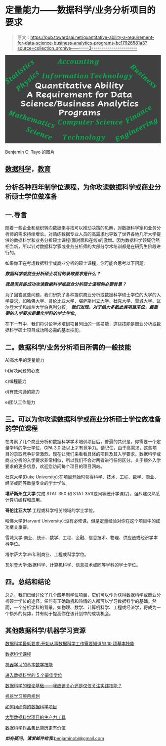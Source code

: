 # 定量能力——数据科学/业务分析项目的要求

> 原文：<https://pub.towardsai.net/quantitative-ability-a-requirement-for-data-science-business-analytics-programs-bc17926581a3?source=collection_archive---------3----------------------->

![](img/7a5766877759d4e901f5c272832d7040.png)

Benjamin O. Tayo 的图片

## [数据科学](https://towardsai.net/p/category/data-science)，[教育](https://towardsai.net/p/category/education)

## 分析各种四年制学位课程，为你攻读数据科学或商业分析硕士学位做准备

## 一.导言

随着一些企业和组织转向数据来寻找可以推动决策的见解，对数据科学家和业务分析师的需求持续增长。对熟练数据专业人员的高需求也导致了世界各地几所大学提供的数据科学和业务分析硕士课程(面对面和在线)的激增。因为数据科学领域仍然相当新，所以针对数据科学家或业务分析师的大部分学术培训都是在研究生阶段进行的。

如果你正在考虑数据科学或商业分析的硕士课程，你可能会思考以下问题:

***数据科学或商业分析硕士项目的录取要求是什么？***

***我是否具备成功攻读数据科学或商业分析硕士课程的必要背景？***

为了回答这些问题，我们研究了各种提供商业分析或数据科学硕士学位的大学的入学要求，如哈佛大学、哥伦比亚大学、堪萨斯州立大学、杜克大学、雪城大学、瓦尔登大学和加州大学伯克利分校。 ***我们发现，对于绝大多数此类项目来说，最重要的入学要求是量化学科的学士学位*。**

在下一节中，我们将讨论学术培训项目列出的一些技能，这些技能是商业分析或数据科学硕士项目成功所必需的基本技能。

## 二。数据科学/业务分析项目所需的一般技能

A)高水平的定量能力

b)解决问题的心态

c)编程能力

d)有效沟通的能力

e)团队工作能力

## 三。可以为你攻读数据科学或商业分析硕士学位做准备的学位课程

在考察了几个商业分析和数据科学学术培训项目后，普遍的共识是，你需要一个定量学科的学士学位，GPA 3.0 及以上才有竞争力。请记住，由于高需求，这些项目的录取竞争非常激烈。现在让我们来看看具体的项目及其入学要求。数据科学或商业分析的入学要求非常相似，所以我们不会对两者进行任何区分。关于额外入学要求的更多信息，欢迎您访问每个项目的项目网站。

杜克大学(Duke University):在项目开始时获得科学、技术、工程、数学、商业、经济或同等数量专业的学士学位。

**堪萨斯州立大学**:完成 STAT 350 和 STAT 351(或同等统计学课程)。强烈建议熟悉计算机编程和应用。

**哥伦比亚大学**:工程或科学相关领域的学士学位。

哈佛大学(Harvard University):没有必修课，但是定量经验对你在这个项目中的成功至关重要。

雪城大学:商业、统计、数学、工程、金融、信息技术、物理、供应链或经济学本科学位。

塔尔萨大学:四年制商业、工程或科学学位。

瓦尔登大学:数据科学、计算机科学、信息技术或同等学科的学士学位。

## **四。总结和结论**

总之，我们已经讨论了几个四年制学位项目，它们可以作为获得数据科学或商业分析硕士学位的途径。任何有正确动机和热情的人都可以学习数据科学的基础。然而，一个分析学科的背景，如物理、数学、计算机科学、工程或经济学，将成为一个额外的优势，并有助于提高你在该计划中的成功机会。

## 其他数据科学/机器学习资源

[数据科学最低要求:开始从事数据科学工作需要知道的 10 项基本技能](https://towardsdatascience.com/data-science-minimum-10-essential-skills-you-need-to-know-to-start-doing-data-science-e5a5a9be5991)

[数据科学课程](https://medium.com/towards-artificial-intelligence/data-science-curriculum-bf3bb6805576)

[机器学习的基本数学技能](https://medium.com/towards-artificial-intelligence/4-math-skills-for-machine-learning-12bfbc959c92)

[进入数据科学的 5 个最佳学位](https://towardsdatascience.com/5-best-degrees-for-getting-into-data-science-c3eb067883b1)

[数据科学的理论基础——我应该关心还是仅仅关注实践技能？](https://towardsdatascience.com/theoretical-foundations-of-data-science-should-i-care-or-simply-focus-on-hands-on-skills-c53fb0caba66)

[机器学习项目规划](https://towardsdatascience.com/machine-learning-project-planning-71bdb3a44349)

[如何组织你的数据科学项目](https://towardsdatascience.com/how-to-organize-your-data-science-project-dd6599cf000a)

[大型数据科学项目的生产力工具](https://medium.com/towards-artificial-intelligence/productivity-tools-for-large-scale-data-science-projects-64810dfbb971)

[数据科学作品集比简历更有价值](https://towardsdatascience.com/a-data-science-portfolio-is-more-valuable-than-a-resume-2d031d6ce518)

***如有疑问，请发邮件给我***:benjaminobi@gmail.com